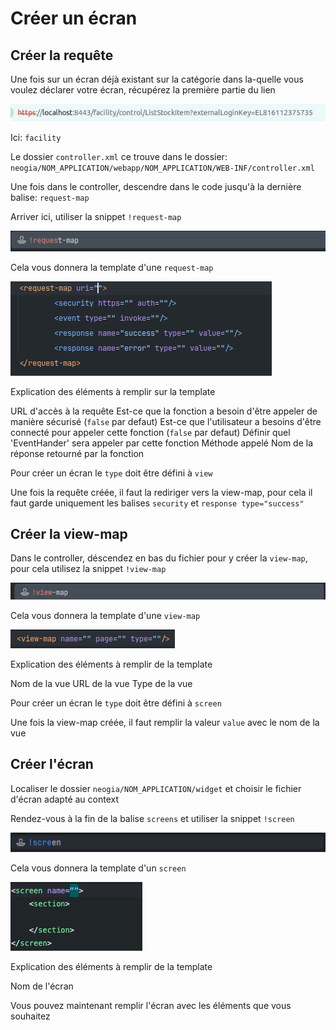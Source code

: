 # Créer un écran


## Créer la requête

<procedure title="Trouver le controller" id="find-controller">
    <step>
        <p>Une fois sur un écran déjà existant sur la catégorie dans la-quelle vous voulez déclarer votre écran, récupérez la première partie du lien</p>
        <img src="find-controller-step-1.png"/>
        <p>Ici: <code>facility</code></p>
    </step>
    <step>
        <p>Le dossier <code>controller.xml</code> ce trouve dans le dossier: <code>neogia/NOM_APPLICATION/webapp/NOM_APPLICATION/WEB-INF/controller.xml</code></p>
    </step>
</procedure>

<procedure title="Créer la request-map">
    <step>
        <p>Une fois dans le controller, descendre dans le code jusqu'à la dernière balise: <code>request-map</code></p>
    </step>
    <step>
        <p>Arriver ici, utiliser la snippet <code>!request-map</code></p>
        <img src="snippet-request-map.png"/>
        <p>Cela vous donnera la template d'une <code>request-map</code></p>
        <img src="snippet-request-map-u.png"/>
    </step>
    <step>
        <p>Explication des éléments à remplir sur la template</p>
        <deflist type="medium">
            <def title="uri">URL d'accès à la requête</def>
            <def title="https">Est-ce que la fonction a besoin d'être appeler de manière sécurisé (<code>false</code> par defaut)</def>
            <def title="auth">Est-ce que l'utilisateur a besoins d'être connecté pour appeler cette fonction (<code>false</code> par defaut)</def>
            <def title="type">Définir quel 'EventHander' sera appeler par cette fonction</def>
            <def title="invoke/value">Méthode appelé</def>
            <def title="name">Nom de la réponse retourné par la fonction</def>
        </deflist>
        <note><p>Pour créer un écran le <code>type</code> doit être défini à <code>view</code></p></note>
    </step>
    <step>
        <p>Une fois la requête créée, il faut la rediriger vers la view-map, pour cela il faut garde uniquement les balises <code>security</code> et <code>response type="success"</code></p>
    </step>
</procedure>

## Créer la view-map

<procedure title="Créer la view-map" id="create-view-map">
    <step>
        <p>Dans le controller, déscendez en bas du fichier pour y créer la <code>view-map</code>, pour cela utilisez la snippet <code>!view-map</code></p>
        <img src="snippet-view-map.png"/>
        <p>Cela vous donnera la template d'une <code>view-map</code></p>
        <img src="snippet-view-map-u.png"/>
    </step>
    <step>
        <p>Explication des éléments à remplir de la template</p>
        <deflist type="medium">
            <def title="name">Nom de la vue</def>
            <def title="page">URL de la vue</def>
            <def title="type">Type de la vue</def>
        </deflist>
        <note><p>Pour créer un écran le <code>type</code> doit être défini à <code>screen</code></p></note>
    </step>
    <step>
        <p>Une fois la view-map créée, il faut remplir la valeur <code>value</code> avec le nom de la vue</p>
    </step>
</procedure>

## Créer l'écran

<procedure title="Créer l'écran" id="create-the-screen">
    <step>
        <p>Localiser le dossier <code>neogia/NOM_APPLICATION/widget</code> et choisir le fichier d'écran adapté au context</p>
    </step>
    <step>
        <p>Rendez-vous à la fin de la balise <code>screens</code> et utiliser la snippet <code>!screen</code></p>
        <img src="snippet-screen-xml.png" />
        <p>Cela vous donnera la template d'un <code>screen</code></p>
        <img src="snippet-screen-xml-u.png" />
    </step>
    <step>
        <p>Explication des éléments à remplir de la template</p>
        <deflist type="medium">
        <def title="name">Nom de l'écran</def>
        </deflist>
    </step>
    <step>
        <p>Vous pouvez maintenant remplir l'écran avec les éléments que vous souhaitez</p>
    </step>
</procedure>
